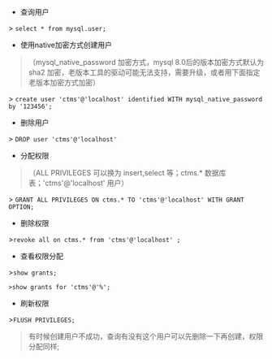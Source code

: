 - 查询用户

\> `select * from mysql.user;`

- 使用native加密方式创建用户

> （mysql_native_password 加密方式，mysql 8.0后的版本加密方式默认为sha2 加密，老版本工具的驱动可能无法支持，需要升级，或者用下面指定老版本加密方式加密）

\> `create user 'ctms'@'localhost' identified WITH mysql_native_password by '123456';`

- 删除用户

\> `DROP user 'ctms'@'localhost'`

- 分配权限

> （ALL PRIVILEGES 可以换为 insert,select 等；ctms.* 数据库表；'ctms'@'localhost' 用户）

\> `GRANT ALL PRIVILEGES ON ctms.* TO 'ctms'@'localhost' WITH GRANT OPTION;`

- 删除权限

\>`revoke all on ctms.* from 'ctms'@'localhost' ;`

- 查看权限分配 

\>`show grants;`

`>show grants for 'ctms'@'%';`

- 刷新权限

\>`FLUSH PRIVILEGES;`

> 有时候创建用户不成功，查询有没有这个用户可以先删除一下再创建，权限分配同样;
